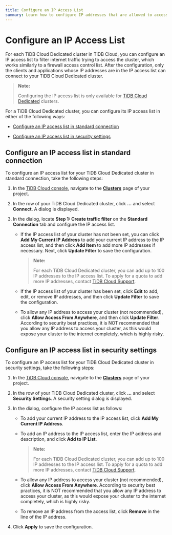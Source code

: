 ```yaml
---
title: Configure an IP Access List
summary: Learn how to configure IP addresses that are allowed to access your TiDB Cloud Dedicated cluster.
---
```


# Configure an IP Access List

For each TiDB Cloud Dedicated cluster in TiDB Cloud, you can configure an IP access list to filter internet traffic trying to access the cluster, which works similarly to a firewall access control list. After the configuration, only the clients and applications whose IP addresses are in the IP access list can connect to your TiDB Cloud Dedicated cluster.

> **Note:**
>
> Configuring the IP access list is only available for [TiDB Cloud Dedicated](/tidb-cloud/select-cluster-tier.md#tidb-dedicated) clusters.

For a TiDB Cloud Dedicated cluster, you can configure its IP access list in either of the following ways:

- [Configure an IP access list in standard connection](#configure-an-ip-access-list-in-standard-connection)

- [Configure an IP access list in security settings](#configure-an-ip-access-list-in-security-settings)

## Configure an IP access list in standard connection

To configure an IP access list for your TiDB Cloud Dedicated cluster in standard connection, take the following steps:

1. In the [TiDB Cloud console](https://tidbcloud.com/), navigate to the [**Clusters**](https://tidbcloud.com/console/clusters) page of your project.
2. In the row of your TiDB Cloud Dedicated cluster, click **...** and select **Connect**. A dialog is displayed.
3. In the dialog, locate **Step 1: Create traffic filter** on the **Standard Connection** tab and configure the IP access list.

    - If the IP access list of your cluster has not been set, you can click **Add My Current IP Address** to add your current IP address to the IP access list, and then click **Add Item** to add more IP addresses if necessary. Next, click **Update Filter** to save the configuration.

        > **Note:**
        >
        > For each TiDB Cloud Dedicated cluster, you can add up to 100 IP addresses to the IP access list. To apply for a quota to add more IP addresses, contact [TiDB Cloud Support](/tidb-cloud/tidb-cloud-support.md).

    - If the IP access list of your cluster has been set, click **Edit** to add, edit, or remove IP addresses, and then click **Update Filter** to save the configuration.

    - To allow any IP address to access your cluster (not recommended), click **Allow Access From Anywhere**, and then click **Update Filter**. According to security best practices, it is NOT recommended that you allow any IP address to access your cluster, as this would expose your cluster to the internet completely, which is highly risky.

## Configure an IP access list in security settings

To configure an IP access list for your TiDB Cloud Dedicated cluster in security settings, take the following steps:

1. In the [TiDB Cloud console](https://tidbcloud.com/), navigate to the [**Clusters**](https://tidbcloud.com/console/clusters) page of your project.
2. In the row of your TiDB Cloud Dedicated cluster, click **...** and select **Security Settings**. A security setting dialog is displayed.
3. In the dialog, configure the IP access list as follows:

    - To add your current IP address to the IP access list, click **Add My Current IP Address**.

    - To add an IP address to the IP access list, enter the IP address and description, and click **Add to IP List**.

        > **Note:**
        >
        > For each TiDB Cloud Dedicated cluster, you can add up to 100 IP addresses to the IP access list. To apply for a quota to add more IP addresses, contact [TiDB Cloud Support](/tidb-cloud/tidb-cloud-support.md).

    - To allow any IP address to access your cluster (not recommended), click **Allow Access From Anywhere**. According to security best practices, it is NOT recommended that you allow any IP address to access your cluster, as this would expose your cluster to the internet completely, which is highly risky.

    - To remove an IP address from the access list, click **Remove** in the line of the IP address.

4. Click **Apply** to save the configuration.